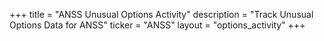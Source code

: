 +++
title = "ANSS Unusual Options Activity"
description = "Track Unusual Options Data for ANSS"
ticker = "ANSS"
layout = "options_activity"
+++

